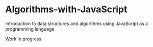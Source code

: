 Algorithms-with-JavaScript
==========================

Introduction to data structures and algorithms using JavaScript as a programming language

Work in progress
